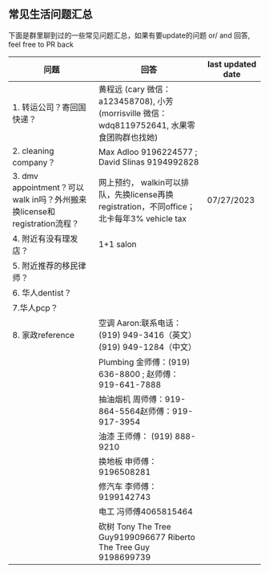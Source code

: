 
## 常见生活问题汇总

下面是群里聊到过的一些常见问题汇总，如果有要update的问题 or/ and 回答, feel free to PR back

| 问题 | 回答 | last updated date |
|-----|-----------|-----------|
| 1. 转运公司？寄回国快递？ | 黄程远 (cary 微信：a123458708), 小芳 (morrisville 微信：wdq8119752641, 水果零食团购群也找她) |  |
| 2. cleaning company？ | Max Adloo 9196224577 ; David Slinas 9194992828  |   |
| 3. dmv appointment？可以walk in吗？外州搬来换license和registration流程？ | 网上预约， walkin可以排队，先换license再换registration，不同office；北卡每年3% vehicle tax | 07/27/2023  |
| 4. 附近有没有理发店？ | 1+1 salon  |  |
| 5. 附近推荐的移民律师？ |   |  |
| 6. 华人dentist？ |  |   |
| 7.华人pcp？ |   |  |
| 8. 家政reference | 空调 Aaron:联系电话：(919) 949-3416（英文）(919) 949-1284（中文）  |   |
|  | Plumbing 金师傅：(919) 636-8800  ; 赵师傅：919-641-7888 |   |
|  | 抽油烟机 周师傅：919-864-5564赵师傅：919-917-3954 |   |
|  | 油漆 王师傅： (919) 888-9210 |   |
|  | 换地板 申师傅：9196508281 |   |
|  | 修汽车 李师傅：9199142743  |  |
|  | 电工 冯师傅4065815464  |   |
|  | 砍树 Tony The Tree Guy9199096677 Riberto The Tree Guy 9198699739 |   |
